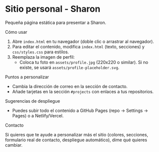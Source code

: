 # Sitio personal - Sharon

Pequeña página estática para presentar a Sharon.

Cómo usar

1. Abre `index.html` en tu navegador (doble clic o arrastrar al navegador).
2. Para editar el contenido, modifica `index.html` (texto, secciones) y `css/styles.css` para estilos.
3. Reemplaza la imagen de perfil:
   - Coloca tu foto en `assets/profile.jpg` (220x220 o similar). Si no existe, se usará `assets/profile-placeholder.svg`.

Puntos a personalizar

- Cambia la dirección de correo en la sección de contacto.
- Añade tarjetas en la sección `#projects` con enlaces a tus repositorios.

Sugerencias de despliegue

- Puedes subir todo el contenido a GitHub Pages (repo -> Settings -> Pages) o a Netlify/Vercel.

Contacto

Si quieres que te ayude a personalizar más el sitio (colores, secciones, formulario real de contacto, despliegue automático), dime qué quieres cambiar.
